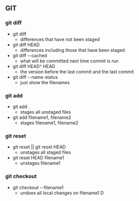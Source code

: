## GIT

### git diff
* git diff
	- differences that have not been staged
* git diff HEAD
	- differences including those that have been staged
* git diff --cached
	- what will be committed next time commit is run
* git diff HEAD^ HEAD
	- the version before the last commit and the last commit
* git diff --name-status
	- just show the filenames
	

### git add
* git add .
	- stages all unstaged files
* git add filename1, filename2
	- stages filename1, filename2

### git reset
* git reset || git reset HEAD
	- unstages all staged files
* git reset HEAD filename1
	- unstages filename1

### git checkout
* git checkout --filename1
	- undoes all local changes on filename1
	D